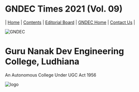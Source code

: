 # GNDEC Times  2021 (Vol. 09)

| [Home](README.md) | [Contents](Content/CoverPage/Contents.md) | [Editorial Board](Content/EditorialBoard/EditorialBoard.md) | [GNDEC Home](https://gndec.ac.in/) | [Contact Us](Content/CoverPage/Contact.md) |  


![GNDEC](Content/CoverPage/Images/GNDEC.png)
# Guru Nanak Dev Engineering College, Ludhiana
An Autonomous College Under UGC Act 1956

![logo](Content/CoverPage/Images/logo.png)
